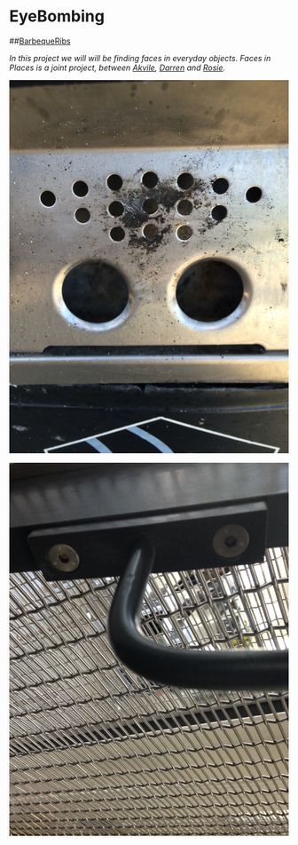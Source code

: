 # EyeBombing

##[BarbequeRibs](https://github.com/BarbequeRibs)

*In this project we will will be finding faces in everyday objects. Faces in Places is a joint project, between [Akvile](https://github.com/aiharachan), [Darren](https://github.com/doutram) and [Rosie](https://github.com/rosiebuddell).*

![image](images/raw/IMG_6628.jpg)

![image](images/raw/IMG_0639.JPG)
